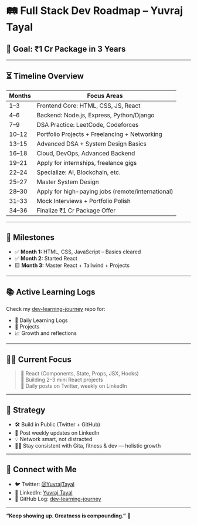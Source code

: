 # 🛤️ Full Stack Dev Roadmap – Yuvraj Tayal

## 🎯 Goal: ₹1 Cr Package in 3 Years

---

## ⏳ Timeline Overview

| Months      | Focus Areas                                          |
|-------------|------------------------------------------------------|
| 1–3         | Frontend Core: HTML, CSS, JS, React                  |
| 4–6         | Backend: Node.js, Express, Python/Django             |
| 7–9         | DSA Practice: LeetCode, Codeforces                   |
| 10–12       | Portfolio Projects + Freelancing + Networking        |
| 13–15       | Advanced DSA + System Design Basics                  |
| 16–18       | Cloud, DevOps, Advanced Backend                      |
| 19–21       | Apply for internships, freelance gigs                |
| 22–24       | Specialize: AI, Blockchain, etc.                     |
| 25–27       | Master System Design                                 |
| 28–30       | Apply for high-paying jobs (remote/international)    |
| 31–33       | Mock Interviews + Portfolio Polish                   |
| 34–36       | Finalize ₹1 Cr Package Offer                         |

---

## 📌 Milestones

- ✅ **Month 1:** HTML, CSS, JavaScript – Basics cleared
- ✅ **Month 2:** Started React
- 🟨 **Month 3:** Master React + Tailwind + Projects

---

## 📚 Active Learning Logs

Check my [dev-learning-journey](https://github.com/YuvrajTayal1202/dev-learning-journey) repo for:
- 🧠 Daily Learning Logs
- 🔨 Projects
- 📈 Growth and reflections

---

## 🧑‍💻 Current Focus

> 📍 React (Components, State, Props, JSX, Hooks)  
> 📍 Building 2–3 mini React projects  
> 📍 Daily posts on Twitter, weekly on LinkedIn  

---

## 🧭 Strategy

- 🛠 Build in Public (Twitter + GitHub)
- 🌱 Post weekly updates on LinkedIn
- 💡 Network smart, not distracted
- 🧘‍♂️ Stay consistent with Gita, fitness & dev — holistic growth

---

## 🔗 Connect with Me

- 🐦 Twitter: [@YuvrajTayal](https://x.com/YuvrajTayal)
- 💼 LinkedIn: [Yuvraj Tayal](https://www.linkedin.com/in/yuvraj-tayal-7a3a48356)
- 📓 GitHub Log: [dev-learning-journey](https://github.com/YuvrajTayal1202/dev-learning-journey/)

---

**“Keep showing up. Greatness is compounding.”** 🚀  
